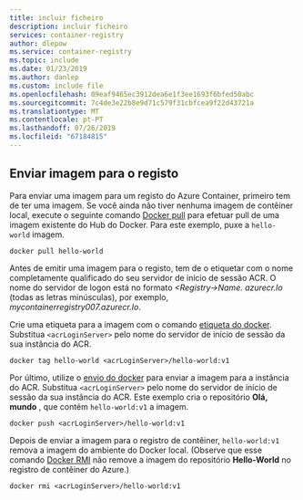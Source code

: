 ```yaml
---
title: incluir ficheiro
description: incluir ficheiro
services: container-registry
author: dlepow
ms.service: container-registry
ms.topic: include
ms.date: 01/23/2019
ms.author: danlep
ms.custom: include file
ms.openlocfilehash: 09eaf9465ec3912dea6e1f3ee1693f6bfed50abc
ms.sourcegitcommit: 7c4de3e22b8e9d71c579f31cbfcea9f22d43721a
ms.translationtype: MT
ms.contentlocale: pt-PT
ms.lasthandoff: 07/26/2019
ms.locfileid: "67184815"
---
```

## <a name="push-image-to-registry"></a>Enviar imagem para o registo

Para enviar uma imagem para um registo do Azure Container, primeiro tem de ter uma imagem. Se você ainda não tiver nenhuma imagem de contêiner local, execute o seguinte comando [Docker pull][docker-pull] para efetuar pull de uma imagem existente do Hub do Docker. Para este exemplo, puxe a `hello-world` imagem.

```
docker pull hello-world
```

Antes de emitir uma imagem para o registo, tem de o etiquetar com o nome completamente qualificado do seu servidor de início de sessão ACR. O nome do servidor de logon está no formato  *\<Registry-\>Name. azurecr.Io* (todas as letras minúsculas), por exemplo, *mycontainerregistry007.azurecr.Io*.

Crie uma etiqueta para a imagem com o comando [etiqueta do docker][docker-tag]. Substitua `<acrLoginServer>` pelo nome do servidor de início de sessão da sua instância do ACR.

```
docker tag hello-world <acrLoginServer>/hello-world:v1
```

Por último, utilize o [envio do docker][docker-push] para enviar a imagem para a instância do ACR. Substitua `<acrLoginServer>` pelo nome do servidor de início de sessão da sua instância do ACR. Este exemplo cria o repositório **Olá, mundo** , que contém `hello-world:v1` a imagem.

```
docker push <acrLoginServer>/hello-world:v1
```

Depois de enviar a imagem para o registro de contêiner, `hello-world:v1` remova a imagem do ambiente do Docker local. (Observe que esse comando [Docker RMI][docker-rmi] não remove a imagem do repositório **Hello-World** no registro de contêiner do Azure.)

```
docker rmi <acrLoginServer>/hello-world:v1
```

<!-- LINKS - External -->
[docker-push]: https://docs.docker.com/engine/reference/commandline/push/
[docker-pull]: https://docs.docker.com/engine/reference/commandline/pull/
[docker-rmi]: https://docs.docker.com/engine/reference/commandline/rmi/
[docker-run]: https://docs.docker.com/engine/reference/commandline/run/
[docker-tag]: https://docs.docker.com/engine/reference/commandline/tag/

<!-- LINKS - Internal -->

